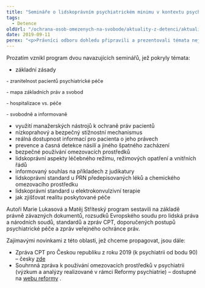 ```yaml
---
title: "Semináře o lidskoprávním psychiatrickém minimu v kontextu psychiatrické hospitalizace"
tags:
  - Detence
oldUrl: "/ochrana-osob-omezenych-na-svobode/aktuality-z-detenci/aktuality-z-detenci-2019/seminare-o-lidskopravnim-psychiatrickem-minimu-v-kontextu-psychiatricke-hospitalizace/"
date: 2019-09-11
perex: "<p>Právníci odboru dohledu připravili a prezentovali témata nejen prevence špatného zacházení. Pro Ministerstvo zdravotnictví, či spíše pro různé odborníky působící v psychiatrických nemocnicích, jež jsou zapojeny do Reformy psychiatrické péče.</p>"
---
```


<!-- imported from the old website -->

<p>Prozatím vznikl program dvou navazujících seminářů, jež pokryly témata:</p><ul><li>základní zásady</li></ul><p><span style="background-color: initial; font-size: 12.8px;">- zranitelnost pacientů psychiatrické péče</span></p><p><span style="background-color: initial; font-size: 12.8px;"></span><span style="font-size: 12.8px;">- mapa základních práv a svobod</span></p><p><span style="font-size: 12.8px;">- hospitalizace vs. péče</span></p><p><span style="font-size: 12.8px;">- svobodně a informovaně</span></p><ul><li>využití manažerských nástrojů k ochraně práv pacientů</li><li>nízkoprahový a bezpečný stížnostní mechanismus</li><li>reálná dostupnost informací pro pacienta o jeho právech</li><li>prevence a časná detekce násilí a jiného špatného zacházení</li><li>bezpečné používání omezovacích prostředků</li><li>lidskoprávní aspekty léčebného režimu, režimových opatření a vnitřních řádů</li><li>informovaný souhlas na příkladech z judikatury</li><li>lidskoprávní standard u PRN předepisovaných léků a chemického omezovacího prostředku</li><li>lidskoprávní standard u elektrokonvulzivní terapie</li><li>jak zjišťovat realitu poskytované péče</li></ul> <p>Autoři Marie Lukasová a Matěj Stříteský program sestavili na základě právně závazných dokumentů, rozsudků Evropského soudu pro lidská práva a národních soudů, standardů a zpráv CPT, doporučených postupů psychiatrické péče a zpráv veřejného ochránce práv.</p> <p>Zajímavými novinkami z této oblasti, jež chceme propagovat, jsou dále:</p><ul><li>Zpráva CPT pro Českou republiku z roku 2019 (k psychiatrii od bodu 90) – česky <a href="https://rm.coe.int/168095aeb2" target="_blank">zde</a> </li><li>Souhrnná zpráva k používání omezovacích prostředků v psychiatrii (výzkum a analýzy realizované v rámci Reformy psychiatrie) – dostupné na <a title="Otevření do nového okna" href="http://www.reformapsychiatrie.cz/2019/07/15/souhrnna-zprava-k-pouzivani-omezovacich-prostredku-v-psychiatrii-prvni-mapovani-situace/" target="_blank">webu reformy</a> <img alt="" src="https://www.ochrance.cz/typo3/ext/od_linkdesc/icons/external.gif" class="od_linkdesc_icon_external" />.</li></ul>
